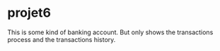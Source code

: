 # projet6
This is some kind of banking account. But only shows the transactions process and the transactions history. 
